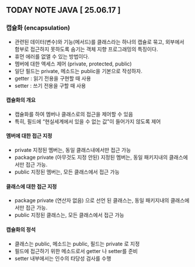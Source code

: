 ## TODAY NOTE JAVA  [ 25.06.17 ]

### 캡슐화 (encapsulation)

- 관련된 데이터(변수)와 기능(메서드)를 클래스라는 하나의 캡슐로 묶고, 외부에서 함부로 접근하지 못하도록 숨기는 객체 지향 프로그래밍의 특징이다.
- 휴먼 에러를 없앨 수 있는 방법이다.
- 멤버에 대한 액세스 제어 (private, protected, public)
- 일단 필드는 private, 메소드는 public을 기본으로 작성하자.
- getter : 읽기 전용을 구현할 때 사용
- setter : 쓰기 전용을 구할 때 사용

#### 캡슐화의 개요

- 캡슐화를 하여 멤버나 클래스로의 접근을 제어할 수 있음
- 특히, 필드에 “현실세계에서 있을 수 없는 값"이 들어가지 않도록 제어

#### 멤버에 대한 접근 지정

- private 지정된 멤버는, 동일 클래스내에서만 접근 가능
- package private (아무것도 지정 안된) 지정된 멤버는, 동일 패키지내의 클래스에서만 접근 가능.
- public 지정된 멤버는, 모든 클래스에서 접근 가능

#### 클래스에 대한 접근 지정

- package private (연산자 없음) 으로 선언 된 클래스는, 동일 패키지내의 클래스에서만 접근 가능.
- public 지정된 클래스는, 모든 클래스에서 접근 가능

#### 캡슐화의 정석

- 클래스는 public, 메소드는 public, 필드는 private 로 지정
- 필드에 접근하기 위한 메소드로서 getter 나 setter를 준비
- setter 내부에서는 인수의 타당성 검사를 수행


